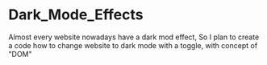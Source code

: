 # Dark_Mode_Effects
Almost every website nowadays have a dark mod effect, So I plan to create a code how to change website to dark mode with a toggle, with concept of "DOM"
